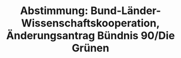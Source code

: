---
abstimmung:
  abstimmung: 2
  bundestagssitzung: 66
  legislaturperiode: 18
categories:
- Wissenschaft
- Bildung
data:
- title: Abstimmungsergebnis 20141113_2-data.pdf
  url: /res/abstimmungsliste/20141113_2-data.pdf
- title: Abstimmungsergebnis 20141113_2_xls-data.csv
  url: /res/abstimmungsliste/analyses/20141113_2_xls-data.csv
documents:
- local: /res/abstimmungsdaten/018-066-02/1802710.pdf
  title: Drucksache 18/02710.pdf
  url: http://dip21.bundestag.de/dip21/btd/18/027/1802710.pdf
- local: /res/abstimmungsdaten/018-066-02/1803141.pdf
  title: Drucksache 18/03141.pdf
  url: http://dip21.bundestag.de/dip21/btd/18/031/1803141.pdf
- local: /res/abstimmungsdaten/018-066-02/1803163.pdf
  title: Drucksache 18/03163.pdf
  url: http://dip21.bundestag.de/dip21/btd/18/031/1803163.pdf
ergebnis:
  cdu/csu:
    enthaltung: 0
    gesamt: 311
    ja: 0
    nein: 300
    nichtabgegeben: 11
    ungueltig: 0
  die.linke:
    enthaltung: 54
    gesamt: 64
    ja: 0
    nein: 0
    nichtabgegeben: 10
    ungueltig: 0
  file: 20141113_2_xls-data.csv
  gruenen:
    enthaltung: 0
    gesamt: 63
    ja: 56
    nein: 0
    nichtabgegeben: 7
    ungueltig: 0
  spd:
    enthaltung: 0
    gesamt: 193
    ja: 0
    nein: 182
    nichtabgegeben: 11
    ungueltig: 0
layout: abstimmung
links:
- title: https://www.bundestag.de/parlament/plenum/abstimmung/abstimmung?id=308
  url: https://www.bundestag.de/parlament/plenum/abstimmung/abstimmung?id=308
preview: "Deutscher Bundestag\n\n66. Sitzung des Deutschen Bundestages\nam Donnerstag,\
  \ 13.November 2014\n\nEndg\xFCltiges Ergebnis der Namentlichen Abstimmung Nr. 2\n\
  \n\xC4nderungsantrag der Abgeordneten Kai Gehring, \xD6zcan Mutlu, Katja D\xF6rner,\
  \ weiterer\nAbgeordneter und der Fraktion B\xDCNDNIS 90/DIE GR\xDCNEN\nzu der zweiten\
  \ Beratung des Gesetzentwurfs der Bundesregierung\nEntwurf eines Gesetzes zur \xC4\
  nderung des Grundgesetzes (Artikel 91b)\nDrs. 18/2710, 18/3141 und 18/3163\n\nAbgegebene\
  \ Stimmen insgesamt:\nNicht abgegebene Stimmen:\nJa-Stimmen:\n\n592\n39\n56\n\n\
  Nein-Stimmen:\n\n482\n\nEnthaltungen:\n\n54\n\nUng\xFCltige:\n\nBerlin, den 13.11.2014\n\
  \n0\n\nBeginn: 18:26\nEnde: 18:29\n"
tags:
- "Bund-L\xE4nder"
- Hochschulen
- Kooperation
- Forschung
title: "Abstimmung: Bund-L\xE4nder-Wissenschaftskooperation, \xC4nderungsantrag B\xFC\
  ndnis 90/Die Gr\xFCnen"
---
